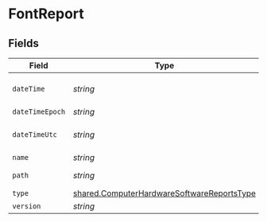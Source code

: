 # FontReport


## Fields

| Field                                                                                                           | Type                                                                                                            | Required                                                                                                        | Description                                                                                                     | Example                                                                                                         |
| --------------------------------------------------------------------------------------------------------------- | --------------------------------------------------------------------------------------------------------------- | --------------------------------------------------------------------------------------------------------------- | --------------------------------------------------------------------------------------------------------------- | --------------------------------------------------------------------------------------------------------------- |
| `dateTime`                                                                                                      | *string*                                                                                                        | :heavy_minus_sign:                                                                                              | N/A                                                                                                             | 2017-07-07 18:37:04 +0000 UTC                                                                                   |
| `dateTimeEpoch`                                                                                                 | *string*                                                                                                        | :heavy_minus_sign:                                                                                              | N/A                                                                                                             | 1499470624555                                                                                                   |
| `dateTimeUtc`                                                                                                   | *string*                                                                                                        | :heavy_minus_sign:                                                                                              | N/A                                                                                                             | 2017-07-07T18:37:04.555-0500                                                                                    |
| `name`                                                                                                          | *string*                                                                                                        | :heavy_minus_sign:                                                                                              | N/A                                                                                                             | Al Nile.ttc                                                                                                     |
| `path`                                                                                                          | *string*                                                                                                        | :heavy_minus_sign:                                                                                              | N/A                                                                                                             | /Library/Fonts/Al Nile.ttc                                                                                      |
| `type`                                                                                                          | [shared.ComputerHardwareSoftwareReportsType](../../../sdk/models/shared/computerhardwaresoftwarereportstype.md) | :heavy_minus_sign:                                                                                              | N/A                                                                                                             |                                                                                                                 |
| `version`                                                                                                       | *string*                                                                                                        | :heavy_minus_sign:                                                                                              | N/A                                                                                                             | n/a                                                                                                             |